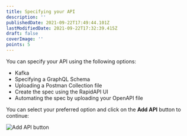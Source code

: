 ```yaml
---
title: Specifying your API
description: ''
publishedDate: 2021-09-22T17:49:44.101Z
lastModifiedDate: 2021-09-22T17:32:39.415Z
draft: false
coverImage: ''
points: 5
---
```


You can specify your API using the following options:

-   Kafka
-   Specifying a GraphQL Schema
-   Uploading a Postman Collection file
-   Create the spec using the RapidAPI UI
-   Automating the spec by uploading your OpenAPI file

You can select your preferred option and click on the **Add API** button to continue:

![Add API button](https://raw.githubusercontent.com/RapidAPI/DevRel-Stack-Data/production/learn/courses/rapidapi-hub-provider/images/image3.png)
